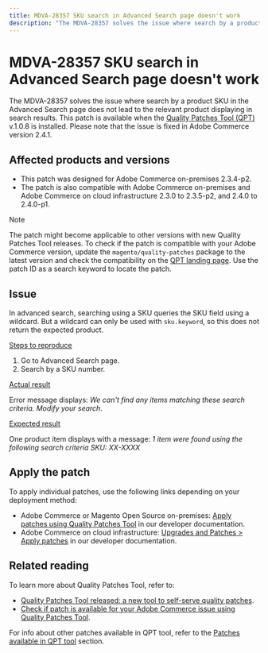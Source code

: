 ```yaml
---
title: MDVA-28357 SKU search in Advanced Search page doesn't work
description: "The MDVA-28357 solves the issue where search by a product SKU in the Advanced Search page does not lead to the relevant product displaying in search results. This patch is available when the [Quality Patches Tool (QPT)](https://support.magento.com/hc/en-us/articles/360047139492) v.1.0.8 is installed. Please note that the issue is fixed in Adobe Commerce version 2.4.1."
---
```


# MDVA-28357 SKU search in Advanced Search page doesn't work

The MDVA-28357 solves the issue where search by a product SKU in the Advanced Search page does not lead to the relevant product displaying in search results. This patch is available when the [Quality Patches Tool (QPT)](https://support.magento.com/hc/en-us/articles/360047139492) v.1.0.8 is installed. Please note that the issue is fixed in Adobe Commerce version 2.4.1.

## Affected products and versions

* This patch was designed for Adobe Commerce on-premises 2.3.4-p2.
* The patch is also compatible with Adobe Commerce on-premises and Adobe Commerce on cloud infrastructure 2.3.0 to 2.3.5-p2, and 2.4.0 to 2.4.0-p1.

>[!NOTE]
>
>The patch might become applicable to other versions with new Quality Patches Tool releases. To check if the patch is compatible with your Adobe Commerce version, update the `magento/quality-patches` package to the latest version and check the compatibility on the [QPT landing page](https://devdocs.magento.com/quality-patches/tool.html#patch-grid). Use the patch ID as a search keyword to locate the patch.

## Issue

In advanced search, searching using a SKU queries the SKU field using a wildcard. But a wildcard can only be used with `sku.keyword`, so this does not return the expected product.

 <u>Steps to reproduce</u>

1. Go to Advanced Search page.
1. Search by a SKU number.

 <u>Actual result</u>

 Error message displays: *We can't find any items matching these search criteria. Modify your search*.

 <u>Expected result</u>

 One product item displays with a message: *1 item were found using the following search criteria*  *SKU: XX-XXXX*

## Apply the patch

To apply individual patches, use the following links depending on your deployment method:

* Adobe Commerce or Magento Open Source on-premises: [Apply patches using Quality Patches Tool](https://devdocs.magento.com/guides/v2.4/comp-mgr/patching/mqp.html) in our developer documentation.
* Adobe Commerce on cloud infrastructure: [Upgrades and Patches > Apply patches](https://devdocs.magento.com/cloud/project/project-patch.html) in our developer documentation.

## Related reading

To learn more about Quality Patches Tool, refer to:

* [Quality Patches Tool released: a new tool to self-serve quality patches](https://support.magento.com/hc/en-us/articles/360047139492).
* [Check if patch is available for your Adobe Commerce issue using Quality Patches Tool](https://support.magento.com/hc/en-us/articles/360047125252).

For info about other patches available in QPT tool, refer to the [Patches available in QPT tool](https://support.magento.com/hc/en-us/sections/360010506631-Patches-available-in-QPT-tool-) section. 
